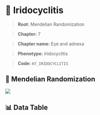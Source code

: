 # 🧪 Iridocyclitis

> **Root:** Mendelian Randomization

> **Chapter:** 7  

> **Chapter name:** Eye and adnexa

> **Phenotype:** Iridocyclitis  

> **Code:** `H7_IRIDOCYCLITIS`

## 🧬 Mendelian Randomization  

<img src="/MR/Figures/Forward/H7_IRIDOCYCLITIS.png"/>

## 📊 Data Table

<CsvTableMRF src="/public/MR/Data/Forward/H7_IRIDOCYCLITIS.csv"/>
